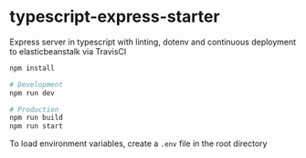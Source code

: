 # typescript-express-starter

Express server in typescript with linting, dotenv and continuous deployment to elasticbeanstalk via TravisCI
 

```bash
npm install

# Development
npm run dev

# Production
npm run build
npm run start
```

To load environment variables, create a `.env` file in the root directory




